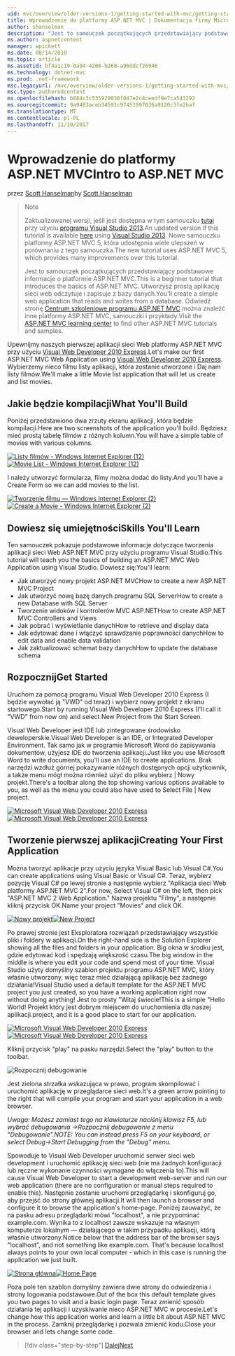 ```yaml
---
uid: mvc/overview/older-versions-1/getting-started-with-mvc/getting-started-with-mvc-part1
title: Wprowadzenie do platformy ASP.NET MVC | Dokumentacja firmy Microsoft
author: shanselman
description: "Jest to samouczek początkujących przedstawiający podstawowe informacje o platformie ASP.NET MVC. Utworzysz prostą aplikację sieci web odczytuje i zapisuje z bazy danych."
ms.author: aspnetcontent
manager: wpickett
ms.date: 08/14/2010
ms.topic: article
ms.assetid: bf4a1c19-0a94-4208-b268-a96ddcf26946
ms.technology: dotnet-mvc
ms.prod: .net-framework
msc.legacyurl: /mvc/overview/older-versions-1/getting-started-with-mvc/getting-started-with-mvc-part1
msc.type: authoredcontent
ms.openlocfilehash: b884c3c535929038f047e2c4ceedf9e7ca543292
ms.sourcegitcommit: 9a9483aceb34591c97451997036a9120c3fe2baf
ms.translationtype: MT
ms.contentlocale: pl-PL
ms.lasthandoff: 11/10/2017
---
```

<a name="intro-to-aspnet-mvc"></a><span data-ttu-id="37404-104">Wprowadzenie do platformy ASP.NET MVC</span><span class="sxs-lookup"><span data-stu-id="37404-104">Intro to ASP.NET MVC</span></span>
====================
<span data-ttu-id="37404-105">przez [Scott Hanselman](https://github.com/shanselman)</span><span class="sxs-lookup"><span data-stu-id="37404-105">by [Scott Hanselman](https://github.com/shanselman)</span></span>

> > [!NOTE]
> > <span data-ttu-id="37404-106">Zaktualizowanej wersji, jeśli jest dostępna w tym samouczku [tutaj](../../getting-started/introduction/getting-started.md) przy użyciu [programu Visual Studio 2013](https://www.microsoft.com/visualstudio/eng/2013-downloads).</span><span class="sxs-lookup"><span data-stu-id="37404-106">An updated version if this tutorial is available [here](../../getting-started/introduction/getting-started.md) using [Visual Studio 2013](https://www.microsoft.com/visualstudio/eng/2013-downloads).</span></span> <span data-ttu-id="37404-107">Nowe samouczku platformy ASP.NET MVC 5, która udostępnia wiele ulepszeń w porównaniu z tego samouczka.</span><span class="sxs-lookup"><span data-stu-id="37404-107">The new tutorial uses ASP.NET MVC 5, which provides many improvements over this tutorial.</span></span>
> 
> 
> <span data-ttu-id="37404-108">Jest to samouczek początkujących przedstawiający podstawowe informacje o platformie ASP.NET MVC.</span><span class="sxs-lookup"><span data-stu-id="37404-108">This is a beginner tutorial that introduces the basics of ASP.NET MVC.</span></span> <span data-ttu-id="37404-109">Utworzysz prostą aplikację sieci web odczytuje i zapisuje z bazy danych.</span><span class="sxs-lookup"><span data-stu-id="37404-109">You'll create a simple web application that reads and writes from a database.</span></span> <span data-ttu-id="37404-110">Odwiedź stronę [Centrum szkoleniowe programu ASP.NET MVC](../../../index.md) można znaleźć inne platformy ASP.NET MVC, samouczki i przykłady.</span><span class="sxs-lookup"><span data-stu-id="37404-110">Visit the [ASP.NET MVC learning center](../../../index.md) to find other ASP.NET MVC tutorials and samples.</span></span>


<span data-ttu-id="37404-111">Upewnijmy naszych pierwszej aplikacji sieci Web platformy ASP.NET MVC przy użyciu [Visual Web Developer 2010 Express](https://www.microsoft.com/express/Web/).</span><span class="sxs-lookup"><span data-stu-id="37404-111">Let's make our first ASP.NET MVC Web Application using [Visual Web Developer 2010 Express](https://www.microsoft.com/express/Web/).</span></span> <span data-ttu-id="37404-112">Wybierzemy nieco filmu listy aplikacji, która zostanie utworzone i Daj nam listy filmów.</span><span class="sxs-lookup"><span data-stu-id="37404-112">We'll make a little Movie list application that will let us create and list movies.</span></span>

## <a name="what-youll-build"></a><span data-ttu-id="37404-113">Jakie będzie kompilacji</span><span class="sxs-lookup"><span data-stu-id="37404-113">What You'll Build</span></span>

<span data-ttu-id="37404-114">Poniżej przedstawiono dwa zrzuty ekranu aplikacji, która będzie kompilacji.</span><span class="sxs-lookup"><span data-stu-id="37404-114">Here are two screenshots of the application you'll build.</span></span> <span data-ttu-id="37404-115">Będziesz mieć prostą tabelę filmów z różnych kolumn.</span><span class="sxs-lookup"><span data-stu-id="37404-115">You will have a simple table of movies with various columns.</span></span>

<span data-ttu-id="37404-116">[![Listy filmów - Windows Internet Explorer (12)](getting-started-with-mvc-part1/_static/image2.png)](getting-started-with-mvc-part1/_static/image1.png)</span><span class="sxs-lookup"><span data-stu-id="37404-116">[![Movie List - Windows Internet Explorer (12)](getting-started-with-mvc-part1/_static/image2.png)](getting-started-with-mvc-part1/_static/image1.png)</span></span>

<span data-ttu-id="37404-117">I należy utworzyć formularza, filmy można dodać do listy.</span><span class="sxs-lookup"><span data-stu-id="37404-117">And you'll have a Create Form so we can add movies to the list.</span></span>

<span data-ttu-id="37404-118">[![Tworzenie filmu — Windows Internet Explorer (2)](getting-started-with-mvc-part1/_static/image4.png)](getting-started-with-mvc-part1/_static/image3.png)</span><span class="sxs-lookup"><span data-stu-id="37404-118">[![Create a Movie - Windows Internet Explorer (2)](getting-started-with-mvc-part1/_static/image4.png)](getting-started-with-mvc-part1/_static/image3.png)</span></span>

## <a name="skills-youll-learn"></a><span data-ttu-id="37404-119">Dowiesz się umiejętności</span><span class="sxs-lookup"><span data-stu-id="37404-119">Skills You'll Learn</span></span>

<span data-ttu-id="37404-120">Ten samouczek pokazuje podstawowe informacje dotyczące tworzenia aplikacji sieci Web ASP.NET MVC przy użyciu programu Visual Studio.</span><span class="sxs-lookup"><span data-stu-id="37404-120">This tutorial will teach you the basics of building an ASP.NET MVC Web Application using Visual Studio.</span></span> <span data-ttu-id="37404-121">Dowiesz się:</span><span class="sxs-lookup"><span data-stu-id="37404-121">You'll learn:</span></span>

- <span data-ttu-id="37404-122">Jak utworzyć nowy projekt ASP.NET MVC</span><span class="sxs-lookup"><span data-stu-id="37404-122">How to create a new ASP.NET MVC Project</span></span>
- <span data-ttu-id="37404-123">Jak utworzyć nową bazę danych programu SQL Server</span><span class="sxs-lookup"><span data-stu-id="37404-123">How to create a new Database with SQL Server</span></span>
- <span data-ttu-id="37404-124">Tworzenie widoków i kontrolerów MVC ASP.NET</span><span class="sxs-lookup"><span data-stu-id="37404-124">How to create ASP.NET MVC Controllers and Views</span></span>
- <span data-ttu-id="37404-125">Jak pobrać i wyświetlanie danych</span><span class="sxs-lookup"><span data-stu-id="37404-125">How to retrieve and display data</span></span>
- <span data-ttu-id="37404-126">Jak edytować dane i włączyć sprawdzanie poprawności danych</span><span class="sxs-lookup"><span data-stu-id="37404-126">How to edit data and enable data validation</span></span>
- <span data-ttu-id="37404-127">Jak zaktualizować schemat bazy danych</span><span class="sxs-lookup"><span data-stu-id="37404-127">How to update the database schema</span></span>

## <a name="get-started"></a><span data-ttu-id="37404-128">Rozpocznij</span><span class="sxs-lookup"><span data-stu-id="37404-128">Get Started</span></span>

<span data-ttu-id="37404-129">Uruchom za pomocą programu Visual Web Developer 2010 Express (I będzie wywołać ją "VWD" od teraz) i wybierz nowy projekt z ekranu startowego.</span><span class="sxs-lookup"><span data-stu-id="37404-129">Start by running Visual Web Developer 2010 Express (I'll call it "VWD" from now on) and select New Project from the Start Screen.</span></span>

<span data-ttu-id="37404-130">Visual Web Developer jest IDE lub zintegrowane środowisko deweloperskie.</span><span class="sxs-lookup"><span data-stu-id="37404-130">Visual Web Developer is an IDE, or Integrated Developer Environment.</span></span> <span data-ttu-id="37404-131">Tak samo jak w programie Microsoft Word do zapisywania dokumentów, użyjesz IDE do tworzenia aplikacji.</span><span class="sxs-lookup"><span data-stu-id="37404-131">Just like you use Microsoft Word to write documents, you'll use an IDE to create applications.</span></span> <span data-ttu-id="37404-132">Brak narzędzi wzdłuż górnej pokazywanie różnych dostępnych opcji użytkownik, a także menu mógł można również użyć do pliku wybierz | Nowy projekt.</span><span class="sxs-lookup"><span data-stu-id="37404-132">There's a toolbar along the top showing various options available to you, as well as the menu you could also have used to Select File | New project.</span></span>

<span data-ttu-id="37404-133">[![Microsoft Visual Web Developer 2010 Express](getting-started-with-mvc-part1/_static/image6.png)](getting-started-with-mvc-part1/_static/image5.png)</span><span class="sxs-lookup"><span data-stu-id="37404-133">[![Microsoft Visual Web Developer 2010 Express](getting-started-with-mvc-part1/_static/image6.png)](getting-started-with-mvc-part1/_static/image5.png)</span></span>

## <a name="creating-your-first-application"></a><span data-ttu-id="37404-134">Tworzenie pierwszej aplikacji</span><span class="sxs-lookup"><span data-stu-id="37404-134">Creating Your First Application</span></span>

<span data-ttu-id="37404-135">Można tworzyć aplikacje przy użyciu języka Visual Basic lub Visual C#.</span><span class="sxs-lookup"><span data-stu-id="37404-135">You can create applications using Visual Basic or Visual C#.</span></span> <span data-ttu-id="37404-136">Teraz, wybierz pozycję Visual C# po lewej stronie a następnie wybierz "Aplikacja sieci Web platformy ASP.NET MVC 2".</span><span class="sxs-lookup"><span data-stu-id="37404-136">For now, Select Visual C# on the left, then pick "ASP.NET MVC 2 Web Application."</span></span> <span data-ttu-id="37404-137">Nazwa projektu "Filmy", a następnie kliknij przycisk OK.</span><span class="sxs-lookup"><span data-stu-id="37404-137">Name your project "Movies" and click OK.</span></span>

<span data-ttu-id="37404-138">[![Nowy projekt](getting-started-with-mvc-part1/_static/image8.png)](getting-started-with-mvc-part1/_static/image7.png)</span><span class="sxs-lookup"><span data-stu-id="37404-138">[![New Project](getting-started-with-mvc-part1/_static/image8.png)](getting-started-with-mvc-part1/_static/image7.png)</span></span>

<span data-ttu-id="37404-139">Po prawej stronie jest Eksploratora rozwiązań przedstawiający wszystkie pliki i foldery w aplikacji.</span><span class="sxs-lookup"><span data-stu-id="37404-139">On the right-hand side is the Solution Explorer showing all the files and folders in your application.</span></span> <span data-ttu-id="37404-140">Big okna w środku jest, gdzie edytować kod i spędzają większość czasu.</span><span class="sxs-lookup"><span data-stu-id="37404-140">The big window in the middle is where you edit your code and spend most of your time.</span></span> <span data-ttu-id="37404-141">Visual Studio użyty domyślny szablon projektu programu ASP.NET MVC, który właśnie utworzony, więc teraz mieć działającą aplikację bez żadnego działania!</span><span class="sxs-lookup"><span data-stu-id="37404-141">Visual Studio used a default template for the ASP.NET MVC project you just created, so you have a working application right now without doing anything!</span></span> <span data-ttu-id="37404-142">Jest to prosty "Witaj świecie!</span><span class="sxs-lookup"><span data-stu-id="37404-142">This is a simple "Hello World!</span></span> <span data-ttu-id="37404-143">Projekt który jest dobrym miejscem do uruchomienia dla naszej aplikacji.</span><span class="sxs-lookup"><span data-stu-id="37404-143">project, and it is a good place to start for our application.</span></span>

<span data-ttu-id="37404-144">[![Microsoft Visual Web Developer 2010 Express](getting-started-with-mvc-part1/_static/image10.png)](getting-started-with-mvc-part1/_static/image9.png)</span><span class="sxs-lookup"><span data-stu-id="37404-144">[![Microsoft Visual Web Developer 2010 Express](getting-started-with-mvc-part1/_static/image10.png)](getting-started-with-mvc-part1/_static/image9.png)</span></span>

<span data-ttu-id="37404-145">Kliknij przycisk "play" na pasku narzędzi.</span><span class="sxs-lookup"><span data-stu-id="37404-145">Select the "play" button to the toolbar.</span></span>

![Rozpocznij debugowanie](getting-started-with-mvc-part1/_static/image11.png)

<span data-ttu-id="37404-147">Jest zielona strzałka wskazująca w prawo, program skompilować i uruchomić aplikację w przeglądarce sieci web.</span><span class="sxs-lookup"><span data-stu-id="37404-147">It's a green arrow pointing to the right that will compile your program and start your application in a web browser.</span></span>

<span data-ttu-id="37404-148">*Uwaga: Możesz zamiast tego na klawiaturze naciśnij klawisz F5, lub wybrać debugowania -&gt;Rozpocznij debugowanie z menu "Debugowanie".*</span><span class="sxs-lookup"><span data-stu-id="37404-148">*NOTE: You can instead press F5 on your keyboard, or select Debug-&gt;Start Debugging from the "Debug" menu.*</span></span>

<span data-ttu-id="37404-149">Spowoduje to Visual Web Developer uruchomić serwer sieci web development i uruchomić aplikację sieci web (nie ma żadnych konfiguracji lub ręczne wykonanie czynności wymagane do włączenia to).</span><span class="sxs-lookup"><span data-stu-id="37404-149">This will cause Visual Web Developer to start a development web-server and run our web application (there are no configuration or manual steps required to enable this).</span></span> <span data-ttu-id="37404-150">Następnie zostanie uruchomi przeglądarkę i skonfiguruj go, aby przejść do strony głównej aplikacji.</span><span class="sxs-lookup"><span data-stu-id="37404-150">It will then launch a browser and configure it to browse the application's home-page.</span></span> <span data-ttu-id="37404-151">Poniżej zauważyć, że na pasku adresu przeglądarki mówi "localhost", a nie przypominać example.com. Wynika to z localhost zawsze wskazuje na własnym komputerze lokalnym — działającego w takim przypadku aplikacji, którą właśnie utworzony.</span><span class="sxs-lookup"><span data-stu-id="37404-151">Notice below that the address bar of the browser says "localhost", and not something like example.com. That's because localhost always points to your own local computer - which in this case is running the application we just built.</span></span>

<span data-ttu-id="37404-152">[![Strona główna](getting-started-with-mvc-part1/_static/image13.png)](getting-started-with-mvc-part1/_static/image12.png)</span><span class="sxs-lookup"><span data-stu-id="37404-152">[![Home Page](getting-started-with-mvc-part1/_static/image13.png)](getting-started-with-mvc-part1/_static/image12.png)</span></span>

<span data-ttu-id="37404-153">Poza pole ten szablon domyślny zawiera dwie strony do odwiedzenia i strony logowania podstawowe.</span><span class="sxs-lookup"><span data-stu-id="37404-153">Out of the box this default template gives you two pages to visit and a basic login page.</span></span> <span data-ttu-id="37404-154">Teraz zmienić sposób działania tej aplikacji i uzyskiwanie nieco ASP.NET MVC w procesie.</span><span class="sxs-lookup"><span data-stu-id="37404-154">Let's change how this application works and learn a little bit about ASP.NET MVC in the process.</span></span> <span data-ttu-id="37404-155">Zamknij przeglądarkę i pozwala zmienić kodu.</span><span class="sxs-lookup"><span data-stu-id="37404-155">Close your browser and lets change some code.</span></span>

>[!div class="step-by-step"]
[<span data-ttu-id="37404-156">Dalej</span><span class="sxs-lookup"><span data-stu-id="37404-156">Next</span></span>](getting-started-with-mvc-part2.md)
